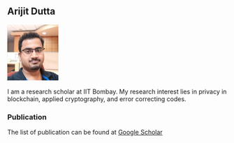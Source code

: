 ## Arijit Dutta 
![Image](citations.jpeg)

I am a research scholar at IIT Bombay. My research interest lies in privacy in blockchain, applied cryptography, and error correcting codes.

### Publication
The list of publication can be found at [Google Scholar](https://scholar.google.com/citations?user=Ql795agAAAAJ&hl=en)
